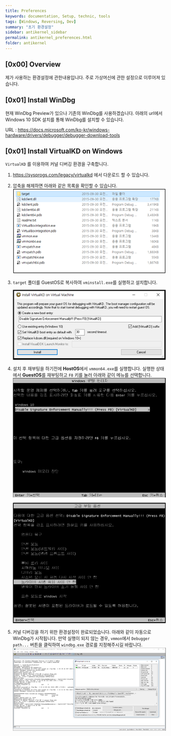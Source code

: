 ```yaml
---
title: Preferences
keywords: documentation, Setup, technic, tools
tags: [Windows, Reversing, Dev]
summary: "초기 환경설정"
sidebar: antikernel_sidebar
permalink: antikernel_preferences.html
folder: antikernel
---
```


## [0x00] Overview

제가 사용하는 환경설정에 관한내용입니다. 주로 가상머신에 관한 설정으로 이루어져 있습니다. 



## [0x01] Install WinDbg

현재 WinDbg Preview가 있으나 기존의 WinDbg를 사용하겠습니다. 아래의 url에서 Windows 10 SDK 설치를 통해 WinDbg를 설치할 수 있습니다.

URL : https://docs.microsoft.com/ko-kr/windows-hardware/drivers/debugger/debugger-download-tools



## [0x01] Install VirtualKD on Windows

`VirtualKD` 를 이용하여 커널 디버깅 환경을 구축합니다.

1. https://sysprogs.com/legacy/virtualkd 에서 다운로드 할 수 있습니다.
2. 압축을 해제하면 아래와 같은 목록을 확인할 수 있습니다.<img src="https://github.com/Shh0ya/shh0ya.github.io/blob/master/rsrc/antikernel/pre_00.png?raw=true">

3. `target` 폴더를 GuestOS로 복사하여 `vminstall.exe`를 실행하고 설치합니다.

   <img src="https://github.com/Shh0ya/shh0ya.github.io/blob/master/rsrc/antikernel/pre_01.png?raw=true">

4. 설치 후 재부팅을 하기전에 **HostOS**에서 `vmmon64.exe`를 실행합니다. 실행한 상태에서 **GuestOS**를 재부팅하고 `F8` 키를 눌러 아래와 같이 메뉴를 선택합니다.<img src="https://github.com/Shh0ya/shh0ya.github.io/blob/master/rsrc/antikernel/pre_02.png?raw=true">

   <img src="https://github.com/Shh0ya/shh0ya.github.io/blob/master/rsrc/antikernel/pre_03.png?raw=true">

5. 커널 디버깅을 하기 위한 환경설정이 완료되었습니다. 아래와 같이 자동으로 WinDbg가 시작됩니다. 만약 실행이 되지 않는 경우, `vmmon`에서 `Debugger path...` 버튼을 클릭하여 `windbg.exe` 경로를 지정해주시길 바랍니다.<img src="https://github.com/Shh0ya/shh0ya.github.io/blob/master/rsrc/antikernel/pre_04.png?raw=true">

